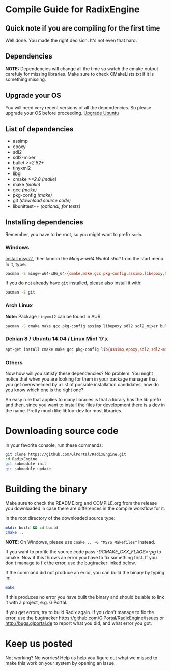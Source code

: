 # Compile Guide for RadixEngine
## Quick note if you are compiling for the first time
Well done. You made the right decision. It's not even that hard.

## Dependencies
**NOTE:** Dependencies will change all the time so watch the cmake output carefuly for missing libraries.
Make sure to check CMakeLists.txt if it is something missing.

## Upgrade your OS
You will need very recent versions of all the dependencies. So please upgrade your OS before proceeding.
[Upgrade Ubuntu](http://www.ubuntu.com/download/desktop/upgrade)

## List of dependencies
- assimp
- epoxy
- sdl2
- sdl2-mixer
- bullet *>=2.82+*
- tinyxml2
- libgl
- cmake *>=2.8 (make)*
- make *(make)*
- gcc *(make)*
- pkg-config *(make)*
- git *(download source code)*
- libunittest++ *(optional, for tests)*

## Installing dependencies
Remember, you have to be root, so you might want to prefix `sudo`.

### Windows
[Install msys2](http://msys2.github.io/), then launch the *Mingw-w64 Win64 shell* from the start menu. In it, type:
```bash
pacman -S mingw-w64-x86_64-{cmake,make,gcc,pkg-config,assimp,libepoxy,SDL2,SDL2_mixer,bullet,tinyxml2}
```

If you do not already have `git` installed, please also install it with:

```bash
pacman -S git
```

### Arch Linux
**Note:** Package `tinyxml2` can be found in AUR.
```bash
pacman -S cmake make gcc pkg-config assimp libepoxy sdl2 sdl2_mixer bullet mesa unittestpp
```

### Debian 8 / Ubuntu 14.04 / Linux Mint 17.x
```bash
apt-get install cmake make gcc pkg-config lib{assimp,epoxy,sdl2,sdl2-mixer,bullet,tinyxml2,gl1-mesa,unittest++}-dev
```

### Others
Now how will you satisfy these dependencies? No problem. You might notice that when you
are looking for them in your package manager that you get overwhelmed by a list of possible
installation candidates, how do you know which one is the right one?

An easy rule that applies to many libraries is that a library has the lib prefix and then, 
since you want to install the files for development there is a dev in the name. 
Pretty much like libfoo-dev for most libraries.

# Downloading source code

In your favorite console, run these commands:

```bash
git clone https://github.com/GlPortal/RadixEngine.git
cd RadixEngine
git submodule init
git submodule update
```

# Building the binary

Make sure to check the README.org and COMPILE.org from the release you downloaded in case
there are differences in the compile workflow for it.

In the root directory of the downloaded source type:
```bash
mkdir build && cd build
cmake ..
```

**NOTE**: On Windows, please use `cmake .. -G "MSYS Makefiles"` instead.

If you want to profile the source code pass *-DCMAKE_CXX_FLAGS=-pg* to cmake.
Now if this throws an error you have to fix something first. If you don't manage to fix the error, use the
bugtracker linked below.

If the command did not produce an error, you can build the binary by typing in:
```bash
make
```

If this produces no error you have built the binary and should be able to link it with a project, e.g. GlPortal.

If you get errors, try to build Radix again. If you don't manage to fix the error, use the
bugtracker https://github.com/GlPortal/RadixEngine/issues or http://bugs.glportal.de to report what you did, and what error you got.

# Keep us posted
Not working? No worries! Help us help you figure out what we missed to make this work on 
your system by opening an issue.
